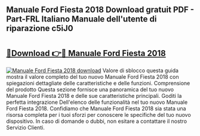 ## Manuale Ford Fiesta 2018 Download gratuit PDF - Part-FRL Italiano Manuale dell'utente di riparazione c5iJ0

# <h2><a href="http://df9c049.blite.top/?on=Manuale+Ford+Fiesta+2018">🔗Download 👉🔴 Manuale Ford Fiesta 2018</a></h2>

[![Manuale Ford Fiesta 2018 download](https://i.imgur.com/lujVjoI.png)](http://df9c049.blite.top/?on=Manuale+Ford+Fiesta+2018)
Valore di sblocco questa guida mostra il valore completo del tuo nuovo Manuale Ford Fiesta 2018 con spiegazioni dettagliate delle caratteristiche e delle funzioni. Comprensione del prodotto Questa sezione fornisce una panoramica del tuo nuovo Manuale Ford Fiesta 2018 e delle sue caratteristiche principali. Goditi la perfetta integrazione Dell'elenco delle funzionalità nel tuo nuovo Manuale Ford Fiesta 2018. Confidiamo che Manuale Ford Fiesta 2018 sia stata una risorsa completa per i tuoi sforzi per conoscere le specifiche del tuo nuovo dispositivo. In caso di domande o dubbi, non esitare a contattare il nostro Servizio Clienti.
